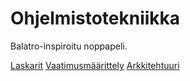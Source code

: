 # Ohjelmistotekniikka
Balatro-inspiroitu noppapeli.

[Laskarit](https://github.com/Mrivu/Ohjelmistotekniikka/tree/main/laskarit)
[Vaatimusmäärittely](https://github.com/Mrivu/Ohjelmistotekniikka/tree/main/dokumentaatio/vaatimusmaarittely.md)
[Arkkitehtuuri](https://github.com/Mrivu/Ohjelmistotekniikka/tree/main/dokumentaatio/arkkitehtuuri.md)


